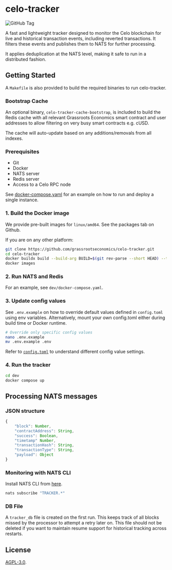 # celo-tracker

![GitHub Tag](https://img.shields.io/github/v/tag/grassrootseconomics/celo-tracker)

A fast and lightweight tracker designed to monitor the Celo blockchain for live and historical transaction events, including reverted transactions. It filters these events and publishes them to NATS for further processing.

It applies deduplication at the NATS level, making it safe to run in a distributed fashion.

## Getting Started

A `Makefile` is also provided to build the required binaries to run celo-tracker.

### Bootstrap Cache

An optional binary, `celo-tracker-cache-bootstrap`, is included to build the Redis cache with all relevant Grassroots Economics smart contract and user addresses to allow filtering on very busy smart contracts e.g. cUSD.

The cache will auto-update based on any additions/removals from all indexes.

### Prerequisites

* Git
* Docker
* NATS server
* Redis server
* Access to a Celo RPC node

See [docker-compose.yaml](dev/docker-compose.yaml) for an example on how to run and deploy a single instance.

### 1. Build the Docker image

We provide pre-built images for `linux/amd64`. See the packages tab on Github.

If you are on any other platform:

```bash
git clone https://github.com/grassrootseconomics/celo-tracker.git
cd celo-tracker
docker buildx build --build-arg BUILD=$(git rev-parse --short HEAD) --tag celo-tracker:$(git rev-parse --short HEAD) --tag celo-tracker:latest .
docker images
```

### 2. Run NATS and Redis

For an example, see `dev/docker-compose.yaml`.
### 3. Update config values

See `.env.example` on how to override default values defined in `config.toml` using env variables. Alternatively, mount your own config.toml either during build time or Docker runtime.

```bash
# Override only specific config values
nano .env.example
mv .env.example .env
```

Refer to [`config.toml`](config.toml) to understand different config value settings.


### 4. Run the tracker

```bash
cd dev
docker compose up
```

## Processing NATS messages

### JSON structure

```js
{
    "block": Number,
    "contractAddress": String,
    "success": Boolean,
    "timetamp" Number,
    "transactionHash": String,
    "transactionType": String,
    "payload": Object
}
```

### Monitoring with NATS CLI

Install NATS CLI from [here](https://github.com/nats-io/natscli?tab=readme-ov-file#installation).

```bash
nats subscribe "TRACKER.*"
```

### DB File

A `tracker_db` file is created on the first run. This keeps track of all blocks missed by the processor to attempt a retry later on. This file should not be deleted if you want to maintain resume support for historical tracking across restarts.

## License

[AGPL-3.0](LICENSE).